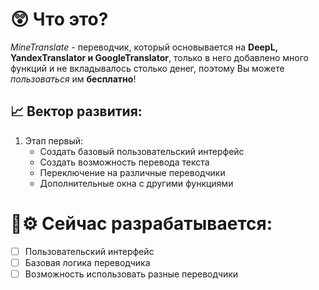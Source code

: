 # 😲 Что это?
*MineTranslate* - переводчик, который основывается на **DeepL, YandexTranslator и GoogleTranslator**, только в него добавлено много функций и не вкладывалось столько денег, поэтому Вы можете _пользоваться_ им **бесплатно**!

## 📈 Вектор развития:
1. Этап первый:
    - Создать базовый пользовательский интерфейс
    - Создать возможность перевода текста
    - Переключение на различные переводчики
    - Дополнительные окна с другими функциями

# 🧠⚙ Сейчас разрабатывается:
- [ ] Пользовательский интерфейс
- [ ] Базовая логика переводчика
- [ ] Возможность использовать разные переводчики
